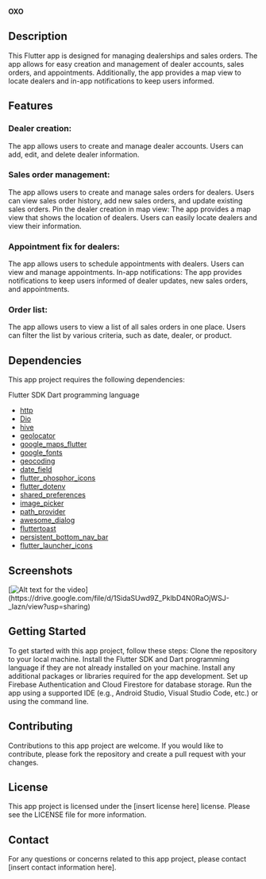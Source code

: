 **OXO**


## Description

This Flutter app is designed for managing dealerships and sales orders. The app allows for easy creation and management of dealer accounts, sales orders, and appointments. Additionally, the app provides a map view to locate dealers and in-app notifications to keep users informed.

## Features

### Dealer creation: 
The app allows users to create and manage dealer accounts. Users can add, edit, and delete dealer information.

### Sales order management: 

The app allows users to create and manage sales orders for dealers. Users can view sales order history, add new sales orders, and update existing sales orders.
Pin the dealer creation in map view: The app provides a map view that shows the location of dealers. Users can easily locate dealers and view their information.

### Appointment fix for dealers: 
The app allows users to schedule appointments with dealers. Users can view and manage appointments.
In-app notifications: The app provides notifications to keep users informed of dealer updates, new sales orders, and appointments.

### Order list: 
The app allows users to view a list of all sales orders in one place. Users can filter the list by various criteria, such as date, dealer, or product.


##  Dependencies
This app project requires the following dependencies:

Flutter SDK
Dart programming language
- [http](https://pub.dev/packages/http)
- [Dio](https://pub.dev/packages/dio)
- [hive](https://pub.dev/packages/hive)
- [geolocator](https://pub.dev/packages/geolocator)
- [google_maps_flutter](https://pub.dev/packages/google_maps_flutter)
- [google_fonts](https://pub.dev/packages/google_fonts)
- [geocoding](https://pub.dev/packages?q=geocoding)
- [date_field](https://pub.dev/packages/date_field)
- [flutter_phosphor_icons](https://pub.dev/packages/flutter_phosphor_icons)
- [flutter_dotenv](https://pub.dev/packages/flutter_dotenv)
- [shared_preferences](https://pub.dev/packages/shared_preferences)
- [image_picker](https://pub.dev/packages/image_picker)
- [path_provider](https://pub.dev/packages/path_provider)
- [awesome_dialog](https://pub.dev/packages/awesome_dialog)
- [fluttertoast](https://pub.dev/packages/fluttertoast)
- [persistent_bottom_nav_bar](https://pub.dev/packages/persistent_bottom_nav_bar)
- [flutter_launcher_icons](https://pub.dev/packages/flutter_launcher_icons)

## Screenshots
[![Alt text for the video]([https://img.youtube.com/vi/YOUTUBE_VIDEO_ID/0.jpg](https://drive.google.com/file/d/1CxnrHfS5cJ_9WtXW7bmKMAgDWJHIPZa0/view?usp=sharing))](https://drive.google.com/file/d/1SidaSUwd9Z_PklbD4N0RaOjWSJ-_Iazn/view?usp=sharing)

## Getting Started
To get started with this app project, follow these steps:
Clone the repository to your local machine.
Install the Flutter SDK and Dart programming language if they are not already installed on your machine.
Install any additional packages or libraries required for the app development.
Set up Firebase Authentication and Cloud Firestore for database storage.
Run the app using a supported IDE (e.g., Android Studio, Visual Studio Code, etc.) or using the command line.

## Contributing
Contributions to this app project are welcome. If you would like to contribute, please fork the repository and create a pull request with your changes.

## License
This app project is licensed under the [insert license here] license. Please see the LICENSE file for more information.

## Contact
For any questions or concerns related to this app project, please contact [insert contact information here].
